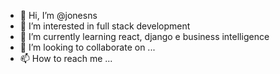 - 👋 Hi, I’m @jonesns
- 👀 I’m interested in full stack development
- 🌱 I’m currently learning react, django e business intelligence
- 💞️ I’m looking to collaborate on ...
- 📫 How to reach me ...

<!---
jonesns/jonesns is a ✨ special ✨ repository because its `README.md` (this file) appears on your GitHub profile.
You can click the Preview link to take a look at your changes.
--->
